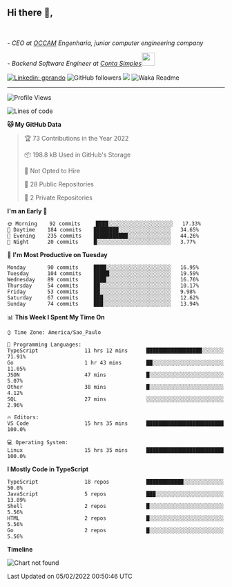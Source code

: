 <h2>Hi there  👋,</h2> </br>

<p><em>- CEO at <a href="https://occamengenharia.com/">OCCAM</a> Engenharia, junior computer engineering company
</em></p>

<p><em>- Backend Software Engineer at <a href="https://contasimples.com">Conta Simples</a><img src="https://media.giphy.com/media/WUlplcMpOCEmTGBtBW/giphy.gif" width="30"> 
</em></p>

[![Linkedin: gprando](https://img.shields.io/badge/-gprando-blue?style=flat-square&logo=Linkedin&logoColor=white&link=https://www.linkedin.com/in/gprando/)](https://www.linkedin.com/in/gprando)
![GitHub followers](https://img.shields.io/github/followers/gprando?label=Follow&style=social)
![](https://visitor-badge.glitch.me/badge?page_id=gprando.gprando)
![Waka Readme](https://github.com/gprando/gprando/workflows/Waka%20Readme/badge.svg)

---
<!--START_SECTION:waka-->
![Profile Views](http://img.shields.io/badge/Profile%20Views-14-blue)

![Lines of code](https://img.shields.io/badge/From%20Hello%20World%20I%27ve%20Written--4%20Million%20lines%20of%20code-blue)

**🐱 My GitHub Data** 

> 🏆 73 Contributions in the Year 2022
 > 
> 📦 198.8 kB Used in GitHub's Storage 
 > 
> 🚫 Not Opted to Hire
 > 
> 📜 28 Public Repositories 
 > 
> 🔑 2 Private Repositories  
 > 
**I'm an Early 🐤** 

```text
🌞 Morning    92 commits     ████░░░░░░░░░░░░░░░░░░░░░   17.33% 
🌆 Daytime    184 commits    ████████░░░░░░░░░░░░░░░░░   34.65% 
🌃 Evening    235 commits    ███████████░░░░░░░░░░░░░░   44.26% 
🌙 Night      20 commits     █░░░░░░░░░░░░░░░░░░░░░░░░   3.77%

```
📅 **I'm Most Productive on Tuesday** 

```text
Monday       90 commits     ████░░░░░░░░░░░░░░░░░░░░░   16.95% 
Tuesday      104 commits    █████░░░░░░░░░░░░░░░░░░░░   19.59% 
Wednesday    89 commits     ████░░░░░░░░░░░░░░░░░░░░░   16.76% 
Thursday     54 commits     ██░░░░░░░░░░░░░░░░░░░░░░░   10.17% 
Friday       53 commits     ██░░░░░░░░░░░░░░░░░░░░░░░   9.98% 
Saturday     67 commits     ███░░░░░░░░░░░░░░░░░░░░░░   12.62% 
Sunday       74 commits     ███░░░░░░░░░░░░░░░░░░░░░░   13.94%

```


📊 **This Week I Spent My Time On** 

```text
⌚︎ Time Zone: America/Sao_Paulo

💬 Programming Languages: 
TypeScript               11 hrs 12 mins      ██████████████████░░░░░░░   71.91% 
Go                       1 hr 43 mins        ██░░░░░░░░░░░░░░░░░░░░░░░   11.05% 
JSON                     47 mins             █░░░░░░░░░░░░░░░░░░░░░░░░   5.07% 
Other                    38 mins             █░░░░░░░░░░░░░░░░░░░░░░░░   4.12% 
SQL                      27 mins             ░░░░░░░░░░░░░░░░░░░░░░░░░   2.96%

🔥 Editors: 
VS Code                  15 hrs 35 mins      █████████████████████████   100.0%

💻 Operating System: 
Linux                    15 hrs 35 mins      █████████████████████████   100.0%

```

**I Mostly Code in TypeScript** 

```text
TypeScript               18 repos            ████████████░░░░░░░░░░░░░   50.0% 
JavaScript               5 repos             ███░░░░░░░░░░░░░░░░░░░░░░   13.89% 
Shell                    2 repos             █░░░░░░░░░░░░░░░░░░░░░░░░   5.56% 
HTML                     2 repos             █░░░░░░░░░░░░░░░░░░░░░░░░   5.56% 
Go                       2 repos             █░░░░░░░░░░░░░░░░░░░░░░░░   5.56%

```


**Timeline**

![Chart not found](https://raw.githubusercontent.com/gprando/gprando/master/charts/bar_graph.png) 


 Last Updated on 05/02/2022 00:50:46 UTC
<!--END_SECTION:waka-->